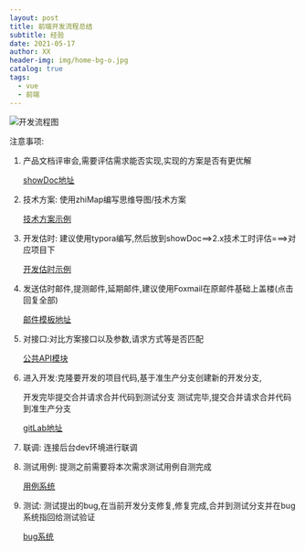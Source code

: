```yaml
---
layout: post
title: 前端开发流程总结
subtitle: 经验
date: 2021-05-17
author: XX
header-img: img/home-bg-o.jpg
catalog: true
tags:
  - vue
  - 前端
---
```


![开发流程图](http://assets.processon.com/chart_image/6062da5d6376891a06b63b3d.png)

注意事项:

1. 产品文档评审会,需要评估需求能否实现,实现的方案是否有更优解

   [showDoc地址](http://192.168.2.112:4999/web/#/item/index)

2. 技术方案: 使用zhiMap编写思维导图/技术方案

   [技术方案示例](https://zhimap.com/m/CGWjLUkI)

3. 开发估时: 建议使用typora编写,然后放到showDoc==>2.x技术工时评估===>对应项目下

   [开发估时示例](http://192.168.2.112:4999/web/#/25?page_id=3528)

4. 发送估时邮件,提测邮件,延期邮件,建议使用Foxmail在原邮件基础上盖楼(点击回复全部)

   [邮件模板地址](http://192.168.2.80:86/#/PredictSImple)

5. 对接口:对比方案接口以及参数,请求方式等是否匹配

   [公共API模块](http://192.168.2.118:8083/v1/doc.html)

6. 进入开发:克隆要开发的项目代码,基于准生产分支创建新的开发分支,

   开发完毕提交合并请求合并代码到测试分支
   测试完毕,提交合并请求合并代码到准生产分支

   [gitLab地址](http://192.168.2.112/)

7. 联调: 连接后台dev环境进行联调

8. 测试用例: 提测之前需要将本次需求测试用例自测完成

   [用例系统](http://192.168.2.116:5000/#/userLogin)

9. 测试: 测试提出的bug,在当前开发分支修复,修复完成,合并到测试分支并在bug系统指回给测试验证

   [bug系统](http://cynthia.sishuxuefu.com:38020/cynthia/userInfo/login.jsp)
